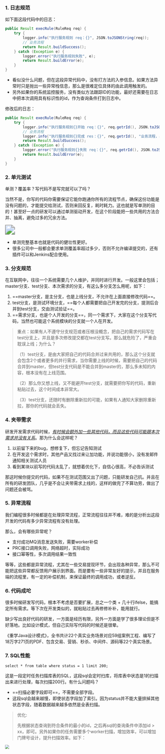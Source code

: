 ### 1. 日志规范

如下面这段代码中的日志：

```java
public Result execRule(RuleReq req) {
    try {
        logger.info("执行服务规则 req：{}", JSON.toJSONString(req));
        // 业务流程
        return Result.buildSuccess();
    } catch (Exception e) {
        logger.error("执行服务规则失败", e);
        return Result.buildError(e);
    }
}
```

- 看似没什么问题，但在这段异常代码中，没有打方法的入参信息。如果方法异常时只是抛出一些异常栈信息，那么是很难定位具体的由此调用触发的。
- 另外如果你的系统监控服务，没有类似方法跟踪ID的功能，最好还需要在日志中把本次调用具有标识性的id，作为查询条件打到日志中。

修改后的日志：

```java
public Result execRule(RuleReq req) {
    try {
        logger.info("执行服务规则{}开始 req：{}", req.getrId(), JSON.toJSONString(req));
        // 业务流程
        logger.info("执行服务规则{}完成 res：{}", req.getrId(), "业务流程，必要的结果信息");
        return Result.buildSuccess();
    } catch (Exception e) {
        logger.error("执行服务规则{}失败 req：{}", req.getrId(), JSON.toJSONString(req), e);
        return Result.buildError(e);
    }
}
```

### 2. 单元测试

单测？覆盖率？写代码不是写完就可以了吗？

当然不是，你写的代码你需要保证它能你跑通你所有的流程节点，确保这份功能是没有问题的，才能提交给测试，否则来回反复，耗时耗力。这也就是写单测的目的！甚至好一点的研发可以通过单测驱动开发，在这个阶段能把一些共用的方法合并、抽离，避免过多的冗余方法。

<img src="https://tva1.sinaimg.cn/large/007S8ZIlgy1giyb4pssnrj30xn0crwfm.jpg" style="zoom:200%">

- 单测完整基本也就是代码的健壮性更好。
- 很多公司中一般都会要求单测覆盖率超过多少，否则不允许编译提交的，还有插件可以和Jenkins配合使用。

### 3. 分支规范

在互联网中，往往一个系统需要几个人维护，并同时进行开发。一般这里会包括；master分支、test分支、本次需求的分支，有这么多分支怎么用呢，如下：

1. ==master分支，是主分支，也是上线分支，不允许在上面直接修改代码==。
2. test分支，是测试环境分支，==每个人都需要把自己开发完的分支，提测后合并到test分支，交由测试验证==。
3. ==需求分支，也是个人开发的分支==，同一个需求下，大家在这个分支写代码，当然也可能这个系统模块的分支就一个人在开发。

> 重点：如果有人不遵守分支规范或者压根没概念，把自己的需求代码写在test分支上，并且是多次修改提交都在test分支写。那么就危险了，严重会耽误上线；为什么？
>
> （1）test分支，是由大家把自己的代码合并过来共用的，那么这个分支就会包含2个或者更多的并行需求，当你需要上线的时候，需要把自己的代码合并到master，但test分支代码是不能合并到master的，那么多未知的内容，根本没有在上线范围。
>
> （2）那么你又想上线，又不能避开test分支，就需要把你写的代码，重新粘贴过去，这个时间成本非常大。
>
> （3）test分支，还随时有删除重新拉的可能，如果有人通知大家删除重新拉，那你的代码就会丢失。

### 4. 夹带需求

研发开发需求代码时候，*<u>有时候会额外加一些其他代码，而且这些代码可能跟本次需求并没有关系</u>*。那为什么会这样呢？

1. 以前留下来的bug，想修复下，但忘记告知测试
2. 在开发这个需求时，其他产品又找过来让加功能，并说功能很小，没有发邮件通知相关测试人员
3. 看到某块以前写的代码太乱了，就想着优化下，自信心很高，不必告诉测试

那这时候你提交的代码，如果不在测试范围又出了问题，只能研发自己抗。并且在所有的研发团队，几乎是不会让夹带需求上线的，这样的做完了不算功劳，做出了问题还会被骂。

### 5. 异常流程

我们编程很多时候都是在处理异常流程，正常流程往往并不难，难的是分析出这段开发的代码有多少异常流程有没有处理。﻿

那么，会有哪些异常呢？

- 支付成功MQ消息发送失败，需要worker补偿
- PRC接口调用失败，网络超时，实际成功
- 接口幂等性，多次调用结果一致性﻿

等等，这些都是异常流程，尤其在一些交易提现环节，会出现各种异常，那么不可能把这些异常都反馈用户展示到界面。而是要有一些非常友好的提示，并且在服务端的流程里，有一定的补偿机制，来保证最终的调用成功，或者逆反。

### 6. 代码成坨

很多时候研发写代码，根本不考虑是否要扩展，总之一个类 + 几十行ifelse，能搞定所有需求。等下次在开发类似的，就粘贴过去再修修补补，能用就行。

缺少写出良好代码的研发，一方面是经历有限，另外一方面是学了很多理论但是不好落地。比如设计模式，但自己实际写代码的时候还是很晕。

《重学Java设计模式》，全书共计22个真实业务场景对应59组案例工程、编写了18万字271页的PDF、包含交易、营销、秒杀、中间件、源码等22个真实场景。

### 7. SQL性能

`select * from table where status = 1 limit 200;`

这是一段定时任务扫描库表的SQL，这段sql会定时扫库，将库表中状态是1的扫描出来进行处理，每次扫描200行。有什么问题吗？

- ==扫描必要字段即可==，不需要全部字段。
- 这段sql会越来越慢，即使状态字段加了索引。因为status并不能大量排掉其他状态字段，随着数据越来越多依然是全表扫描。

> 优化:
>
> 先根据状态查询到符合条件的最小的id，之后再sql的查询条件中添加id > xx，即可。另外如果你的任务需要多个worker扫描，增加效率，可以增加门牌号设计，提升扫描效率。如下：

<img src="https://tva1.sinaimg.cn/large/007S8ZIlgy1giybt71u2oj30q10hwwg7.jpg" style="zoom:80%">

